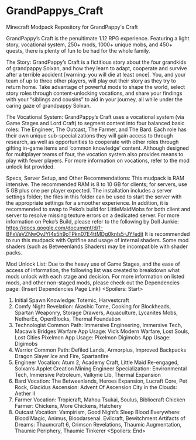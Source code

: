# GrandPappys_Craft
Minecraft Modpack Repository for GrandPappy's Craft

GrandPappy’s Craft is the penultimate 1.12 RPG experience. Featuring a light story, vocational system, 250+ mods, 1000+ unique mobs, and 450+ quests, there is plenty of fun to be had for the whole family.

The Story:
GrandPappy’s Craft is a fictitious story about the four grandkids of grandpappy Solxan, and how they learn to adapt, cooperate and survive after a terrible accident [warning: you will die at least once]. You, and your team of up to three other players, will play out their story as they try to return home. Take advantage of powerful mods to shape the world, select story roles through content-unlocking vocations, and share your findings with your “siblings and cousins” to aid in your journey, all while under the caring gaze of grandpappy Solxan. 

The Vocational System:
GrandPappy’s Craft uses a vocational system (via Game Stages and Lord Craft) to segment content into four balanced basic roles: The Engineer, The Outcast, The Farmer, and The Bard. Each role has their own unique sub-specializations they will gain access to through research, as well as opportunities to cooperate with other roles through gifting in-game items and ‘common knowledge’ content. Although designed for multiplayer teams of four, the vocation system also provides means to play with fewer players. For more information on vocations, refer to the mod unlock list provided.

Specs, Server Setup, and Other Recommendations:
This mudpack is RAM intensive. The recommended RAM is 8 to 10 GB for clients; for servers, use 5 GB plus one per player expected. 
The installation includes a server settings folder; the files in this folder can be used to start the server with the appropriate settings for a smoother experience.  In addition, it is recommended to swap to Peko’s build for LittleMaidMobs for both client and server to resolve missing texture errors on a dedicated server. For more information on Peko’s Build, please refer to the following by Doll Junkie: https://docs.google.com/document/d/1-BFxVeVZNwOyJYI4s5h9oTPkn07E4ttMDg0knls5-JY/edit 
It is recommended to run this mudpack with Optifine and usage of internal shaders. Some mod shaders (such as Betweenlands Shaders) may be incompatible with shader packs. 

Mod Unlock List:
Due to the heavy use of Game Stages, and the ease of access of information, the following list was created to breakdown what mods unlock with each stage and decision. For more information on listed mods, and other non-staged mods, please check out the Dependencies page: {Insert Dependencies Page Link} 
<Spoilers: Start>
1. Initial Spawn Knowledge: Totemic, Harvestcraft
2. Comfy Night Revelation: Akashic Tome, Cooking for Blockheads, Spartan Weaponry, Storage Drawers, Aquaculture, Lycanites Mobs, NetherEx, OpenBlocks, Thermal Foundation
3. Technologist Common Path: Immersive Engineering, Immersive Tech, Macaw’s Bridges
Warfare App Usage: Vic’s Modern Warfare, Lost Souls, Lost Cities
Pixelmon App Usage: Pixelmon
Digimobs App Usage: Digimobs
4. Warrior Common Path: Defiled Lands, Armorplus, Improved Backpacks
Dragon Slayer Ice and Fire, Spartanfire
5. Engineer Vocation: Atum 2, Academy Craft, Little Maid Re-engaged, Solxan’s Applet Creation
Mining Engineer Specialization: Environmental Tech, Immersive Petroleum, Valkyrie Lib, Thermal Expansion
6. Bard Vocation: The Betweenlands, Heroes Expansion, Lucraft Core, Pet Rock, Glacidus
Ascension:  Advent Of Ascension
City in the Clouds: Aether II
7. Farmer Vocation: Tropicraft, Mahou Tsukai, Soulus, Bibliocraft
Chicken Farmer: Chickens, More Chickens, Hatchery
8. Outcast Vocation: Vampirism, Good Night’s Sleep
Blood Everywhere: Blood Magic, Animus, Bloodarsenal. Evilcraft, Bewitchment
Artifacts of Dreams: Thaumcraft 6, Crimson Revelations, Thaumic Augmentation, Thaumic Periphery, Thaumic Tinkerer
    <Spoilers: End>
